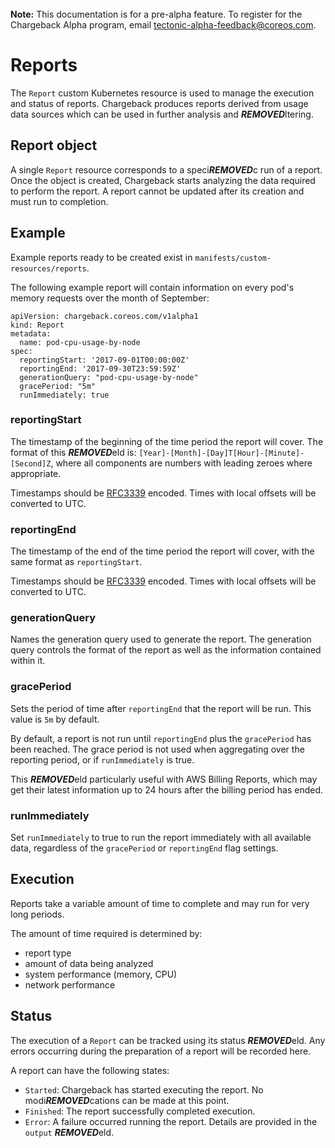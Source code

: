 <br>
<div class="alert alert-info" role="alert">
    <i class="fa fa-exclamation-triangle"></i><b> Note:</b> This documentation is for a pre-alpha feature. To register for the Chargeback Alpha program, email <a href="mailto:tectonic-alpha-feedback@coreos.com">tectonic-alpha-feedback@coreos.com</a>.
</div>

# Reports

The `Report` custom Kubernetes resource is used to manage the execution and status of reports. Chargeback produces reports derived from usage data sources which can be used in further analysis and ***REMOVED***ltering.

## Report object

A single `Report` resource corresponds to a speci***REMOVED***c run of a report. Once the object is created, Chargeback starts analyzing the data required to perform the report. A report cannot be updated after its creation and must run to completion.

## Example

Example reports ready to be created exist in `manifests/custom-resources/reports`.

The following example report will contain information on every pod's memory requests over the month of September:

```
apiVersion: chargeback.coreos.com/v1alpha1
kind: Report
metadata:
  name: pod-cpu-usage-by-node
spec:
  reportingStart: '2017-09-01T00:00:00Z'
  reportingEnd: '2017-09-30T23:59:59Z'
  generationQuery: "pod-cpu-usage-by-node"
  gracePeriod: "5m"
  runImmediately: true
```

### reportingStart

The timestamp of the beginning of the time period the report will cover. The format of this ***REMOVED***eld is: `[Year]-[Month]-[Day]T[Hour]-[Minute]-[Second]Z`, where all components are numbers with leading zeroes where appropriate.

Timestamps should be [RFC3339][rfc3339] encoded. Times with local offsets will be converted to UTC.

### reportingEnd

The timestamp of the end of the time period the report will cover, with
the same format as `reportingStart`.

Timestamps should be [RFC3339][rfc3339] encoded. Times with local offsets will be converted to UTC.

### generationQuery

Names the generation query used to generate the report. The generation query controls the format of the report as well as the information contained within it.

### gracePeriod

Sets the period of time after `reportingEnd` that the report will be run. This value is `5m` by default.

By default, a report is not run until `reportingEnd` plus the `gracePeriod`
has been reached. The grace period is not used when aggregating over the
reporting period, or if `runImmediately` is true.

This ***REMOVED***eld particularly useful with AWS Billing Reports,
which may get their latest information up to 24 hours after the billing period
has ended.

### runImmediately

Set `runImmediately` to true to run the report immediately with all available data, regardless of the `gracePeriod` or `reportingEnd` flag settings.

## Execution

Reports take a variable amount of time to complete and may run for very long periods.

The amount of time required is determined by:
* report type
* amount of data being analyzed
* system performance (memory, CPU)
* network performance

## Status

The execution of a `Report` can be tracked using its status ***REMOVED***eld. Any errors occurring during the preparation of a report will be recorded here.

A report can have the following states:
* `Started`: Chargeback has started executing the report. No modi***REMOVED***cations can be made at this point.
* `Finished`: The report successfully completed execution.
* `Error`: A failure occurred running the report. Details are provided in the `output` ***REMOVED***eld.


[rfc3339]: https://tools.ietf.org/html/rfc3339#section-5.8
